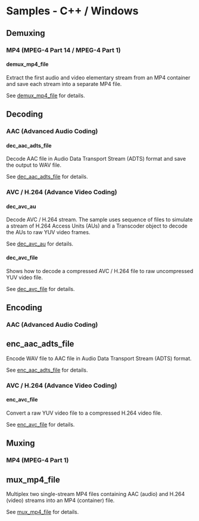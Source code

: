 # Samples - C++ / Windows

## Demuxing

### MP4 (MPEG-4 Part 14 / MPEG-4 Part 1)

#### demux_mp4_file

Extract the first audio and video elementary stream from an MP4 container and save each stream into a separate MP4 file.

See [demux_mp4_file](./demux_mp4_file) for details.

## Decoding

### AAC (Advanced Audio Coding)

#### dec_aac_adts_file

Decode AAC file in Audio Data Transport Stream (ADTS) format and save the output to WAV file.

See [dec_aac_adts_file](./dec_aac_adts_file) for details.

### AVC / H.264 (Advance Video Coding)

#### dec_avc_au

Decode AVC / H.264 stream. The sample uses sequence of files to simulate a stream of H.264 Access Units (AUs) and a Transcoder object to decode the AUs to raw YUV video frames.    

See [dec_avc_au](./dec_avc_au) for details.

#### dec_avc_file

Shows how to decode a compressed AVC / H.264 file to raw uncompressed YUV video file.       

See [dec_avc_file](./dec_avc_file) for details.

## Encoding

### AAC (Advanced Audio Coding)

## enc_aac_adts_file

Encode WAV file to AAC file in Audio Data Transport Stream (ADTS) format.

See [enc_aac_adts_file](./enc_aac_adts_file) for details.

### AVC / H.264 (Advance Video Coding)

#### enc_avc_file

Convert a raw YUV video file to a compressed H.264 video file.  

See [enc_avc_file](./enc_avc_file) for details.

## Muxing

### MP4 (MPEG-4 Part 1)

## mux_mp4_file

Multiplex two single-stream MP4 files containing AAC (audio) and H.264 (video) streams into an MP4 (container) file.

See [mux_mp4_file](./demux_mp4_file) for details.
